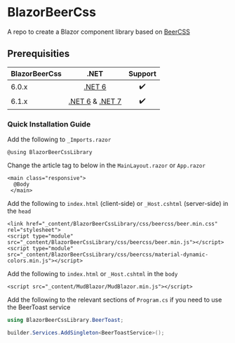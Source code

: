 # BlazorBeerCss
A repo to create a Blazor component library based on [BeerCSS](https://github.com/beercss/beercss)

## Prerequisities
| BlazorBeerCss | .NET | Support |
| :--- | :---: | :---: |
| 6.0.x | [.NET 6](https://dotnet.microsoft.com/download/dotnet/6.0) | :heavy_check_mark: |
| 6.1.x | [.NET 6](https://dotnet.microsoft.com/download/dotnet/6.0) & [.NET 7](https://dotnet.microsoft.com/en-us/download/dotnet/7.0) | :heavy_check_mark: |

### Quick Installation Guide
Add the following to `_Imports.razor`
```razor
@using BlazorBeerCssLibrary
```
Change the article tag to below in the `MainLayout.razor` or `App.razor`
```razor
<main class="responsive">
  @Body
 </main>
```
Add the following to `index.html` (client-side) or `_Host.cshtml` (server-side) in the `head`
```razor
<link href="_content/BlazorBeerCssLibrary/css/beercss/beer.min.css" rel="stylesheet">
<script type="module" src="_content/BlazorBeerCssLibrary/css/beercss/beer.min.js"></script>
<script type="module" src="_content/BlazorBeerCssLibrary/css/beercss/material-dynamic-colors.min.js"></script>
```
Add the following to `index.html` or `_Host.cshtml` in the `body`
```razor
<script src="_content/MudBlazor/MudBlazor.min.js"></script>
```
Add the following to the relevant sections of `Program.cs` if you need to use the BeerToast service
```c#
using BlazorBeerCssLibrary.BeerToast;
```
```c#
builder.Services.AddSingleton<BeerToastService>();
```
